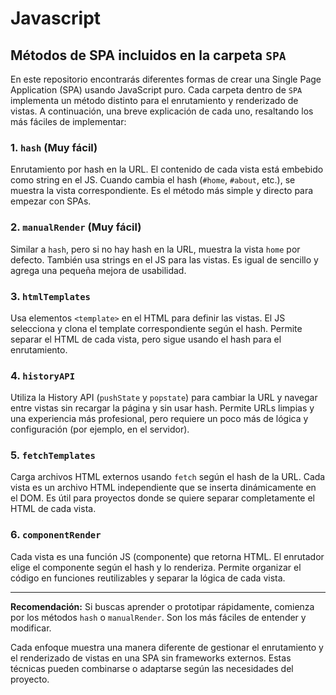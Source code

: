 # Javascript

## Métodos de SPA incluidos en la carpeta `SPA`

En este repositorio encontrarás diferentes formas de crear una Single Page Application (SPA) usando JavaScript puro. Cada carpeta dentro de `SPA` implementa un método distinto para el enrutamiento y renderizado de vistas. A continuación, una breve explicación de cada uno, resaltando los más fáciles de implementar:

### 1. `hash` (**Muy fácil**)
Enrutamiento por hash en la URL. El contenido de cada vista está embebido como string en el JS. Cuando cambia el hash (`#home`, `#about`, etc.), se muestra la vista correspondiente. Es el método más simple y directo para empezar con SPAs.

### 2. `manualRender` (**Muy fácil**)
Similar a `hash`, pero si no hay hash en la URL, muestra la vista `home` por defecto. También usa strings en el JS para las vistas. Es igual de sencillo y agrega una pequeña mejora de usabilidad.

### 3. `htmlTemplates`
Usa elementos `<template>` en el HTML para definir las vistas. El JS selecciona y clona el template correspondiente según el hash. Permite separar el HTML de cada vista, pero sigue usando el hash para el enrutamiento.

### 4. `historyAPI`
Utiliza la History API (`pushState` y `popstate`) para cambiar la URL y navegar entre vistas sin recargar la página y sin usar hash. Permite URLs limpias y una experiencia más profesional, pero requiere un poco más de lógica y configuración (por ejemplo, en el servidor).

### 5. `fetchTemplates`
Carga archivos HTML externos usando `fetch` según el hash de la URL. Cada vista es un archivo HTML independiente que se inserta dinámicamente en el DOM. Es útil para proyectos donde se quiere separar completamente el HTML de cada vista.

### 6. `componentRender`
Cada vista es una función JS (componente) que retorna HTML. El enrutador elige el componente según el hash y lo renderiza. Permite organizar el código en funciones reutilizables y separar la lógica de cada vista.

---

**Recomendación:** Si buscas aprender o prototipar rápidamente, comienza por los métodos `hash` o `manualRender`. Son los más fáciles de entender y modificar.

Cada enfoque muestra una manera diferente de gestionar el enrutamiento y el renderizado de vistas en una SPA sin frameworks externos. Estas técnicas pueden combinarse o adaptarse según las necesidades del proyecto.